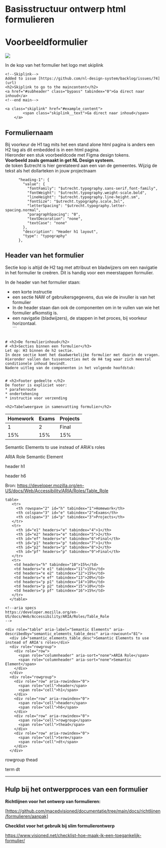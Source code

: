 # Basisstructuur ontwerp html formulieren

# Voorbeeldformulier

![](https://i.imgur.com/EW9vmj3.png)

In de kop van het formulier het logo met skiplink

```
<!--Skiplink-->
Added to issue [https://github.com/nl-design-system/backlog/issues/74](url)
<h2>Skiplink to go to the maincontent</h2>
<a href="#subheader" class="bypass" tabindex="0">Ga direct naar inhoud</a>
<!--end main-->

<a class="skiplink" href="#example_content">
        <span class="skiplink__text">Ga direct naar inhoud</span>
    </a>
```

## Formuliernaam

Bij voorkeur de H1 tag mits het een stand alone html pagina is anders een H2 tag als dit embedded is in een html pagina.  
Hieronder een stuk voorbeeldcode met Figma design tokens.  
**Voorbeeld zoals gemaakt in get NL Design systeem.**  
de token $utrecht is hier gerelateerd aan een van de gemeentes. Wijzig de tekst als het dollarteken in jouw projectnaam

```
      "heading-1": {
        "value": {
          "fontFamily": "$utrecht.typography.sans-serif.font-family",
          "fontWeight": "$utrecht.typography.weight-scale.bold",
          "lineHeight": "$utrecht.typography.line-height.sm",
          "fontSize": "$utrecht.typography.scale.3xl",
          "letterSpacing": "$utrecht.typography.letter-spacing.normal",
          "paragraphSpacing": "0",
          "textDecoration": "none",
          "textCase": "none"
        },
        "description": "Header h1 layout",
        "type": "typography"
      },
```

## Header van het formulier

Sectie kop is altijd de H2 tag met attribuut en bladwijzers om een navigatie in het formulier te creëren. Dit is handig voor een meerstappen formulier.

In de header van het formulier staan:

*   een korte instructie
*   een sectie NAW of gebruikersgegevens, dus wie de invuller is van het formulier
*   In de header staan dan ook de componenten om in te vullen van wie het formulier afkomstig is.
*   een navigatie (bladwijzers), de stappen in het proces, bij voorkeur horizontaal.  
    \`\`\`

```

# <h2>De formulierinhoud</h2>
# <h3>Secties binnen een formulier</h3> 
Let op: H3 binnen de h2 sectie.
In deze sectie komt het daadwerkelijke formulier met daarin de vragen.
Hieronder vallen dan tussensecties met de H4 tag waar zich meestal conditionele inhoud bevindt.
Nadere uitleg van de componenten in het volgende hoofdstuk:
```

```

# <h2>Footer gedeelte </h2>
De footer is expliciet voor:
* parafenroute
* ondertekening
* instructie voor verzending 
```

```
<h2>Tabelweergave in samenvatting formulier</h2>
```

| Homework | Exams | Projects |
| --- | --- | --- |
| 1 | 2 | Final |
| 15% | 15% | 15% |

Semantic Elements to use instead of ARIA's roles

ARIA Role Semantic Element

header h1

header h6

Bron: https://developer.mozilla.org/en-US/docs/Web/Accessibility/ARIA/Roles/Table_Role

```
table>
   <tr>
     <th rowspan="2" id="h" tabindex="1">Homework</th>
     <th colspan="3" id="e" tabindex="2">Exams</th>
     <th colspan="3" id="p" tabindex="3">Projects</th>
   </tr>
   <tr>
     <th id="e1" headers="e" tabindex="4">1</th>
     <th id="e2" headers="e" tabindex="5">2</th>
     <th id="ef" headers="e" tabindex="6">Final</th>
     <th id="p1" headers="p" tabindex="7">1</th>
     <th id="p2" headers="p" tabindex="8">2</th>
     <th id="pf" headers="p" tabindex="9">Final</th>
   </tr>
   <tr>
    <td headers="h" tabindex="10">15%</td>
    <td headers="e e1" tabindex="11">15%</td>
    <td headers="e e2" tabindex="12">15%</td>
    <td headers="e ef" tabindex="13">20%</td>
    <td headers="p p1" tabindex="14">10%</td>
    <td headers="p p2" tabindex="15">10%</td>
    <td headers="p pf" tabindex="16">15%</td>
   </tr>
  </table>
  
<!--aria specs
https://developer.mozilla.org/en-US/docs/Web/Accessibility/ARIA/Roles/Table_Role    
-->

<div role="table" aria-label="Semantic Elements" aria-describedby="semantic_elements_table_desc" aria-rowcount="81">
  <div id="semantic_elements_table_desc">Semantic Elements to use instead of ARIA's roles</div>
  <div role="rowgroup">
    <div role="row">
      <span role="columnheader" aria-sort="none">ARIA Role</span>
      <span role="columnheader" aria-sort="none">Semantic Element</span>
    </div>
  </div>
  <div role="rowgroup">
    <div role="row" aria-rowindex="0">
      <span role="cell">header</span>
      <span role="cell">h1</span>
    </div>
    <div role="row" aria-rowindex="0">
      <span role="cell">header</span>
      <span role="cell">h6</span>
    </div>
    <div role="row" aria-rowindex="0">
      <span role="cell">rowgroup</span>
      <span role="cell">thead</span>
    </div>
    <div role="row" aria-rowindex="0">
      <span role="cell">term</span>
      <span role="cell">dt</span>
    </div>
  </div>
```

rowgroup thead

term dt

---

## Hulp bij het ontwerpproces van een formulier

**Richtlijnen voor het ontwerp van formulieren:**

[https://github.com/macedvisioned/documentatie/tree/main/docs/richtlijnen/formulieren/aanpak]

**Checklist voor het gebruik bij slim formulierontwerp**

https://www.visioned.net/checklist-hoe-maak-ik-een-toegankelijk-formulier/
